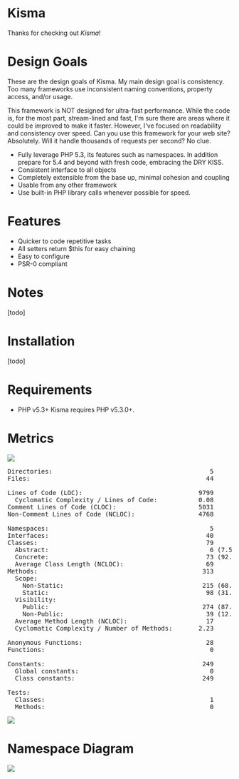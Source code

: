 Kisma
===============================
Thanks for checking out *Kisma*!

Design Goals
============

These are the design goals of Kisma. My main design goal is consistency. Too many frameworks use inconsistent naming conventions, property access, and/or usage.

This framework is NOT designed for ultra-fast performance. While the code is, for the most part, stream-lined and fast, I'm sure there are areas where it could be improved to make it faster. However, I've focused on readability and consistency over speed. Can you use this framework for your web site? Absolutely. Will it handle thousands of requests per second? No clue.

* Fully leverage PHP 5.3, its features such as namespaces. In addition prepare for 5.4 and beyond with fresh code, embracing the DRY KISS.
* Consistent interface to all objects
* Completely extensible from the base up, minimal cohesion and coupling
* Usable from any other framework
* Use built-in PHP library calls whenever possible for speed.

Features
========

* Quicker to code repetitive tasks
* All setters return $this for easy chaining
* Easy to configure
* PSR-0 compliant

Notes
=====
[todo]

Installation
============
[todo]

Requirements
============
* PHP v5.3+
 Kisma requires PHP v5.3.0+.

Metrics
==============

![](http://github.com/pogostick/kisma/blob/master/jdepend.png) 

<pre>
Directories:                                          5
Files:                                               44

Lines of Code (LOC):                               9799
  Cyclomatic Complexity / Lines of Code:           0.08
Comment Lines of Code (CLOC):                      5031
Non-Comment Lines of Code (NCLOC):                 4768

Namespaces:                                           5
Interfaces:                                          40
Classes:                                             79
  Abstract:                                           6 (7.59%)
  Concrete:                                          73 (92.41%)
  Average Class Length (NCLOC):                      69
Methods:                                            313
  Scope:
    Non-Static:                                     215 (68.69%)
    Static:                                          98 (31.31%)
  Visibility:
    Public:                                         274 (87.54%)
    Non-Public:                                      39 (12.46%)
  Average Method Length (NCLOC):                     17
  Cyclomatic Complexity / Number of Methods:       2.23

Anonymous Functions:                                 28
Functions:                                            0

Constants:                                          249
  Global constants:                                   0
  Class constants:                                  249

Tests:
  Classes:                                            1
  Methods:                                            0
</pre>

![](http://github.com/pogostick/kisma/blob/master/pyramid.png) 

Namespace Diagram
=================

![](http://github.com/pogostick/kisma/raw/master/Kisma.png) 